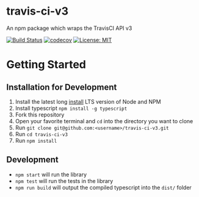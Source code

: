 # travis-ci-v3
An npm package which wraps the TravisCI API v3

[![Build Status](https://travis-ci.com/jackcmeyer/travis-ci-v3.svg?branch=master)](https://travis-ci.com/jackcmeyer/travis-ci-v3)
[![codecov](https://codecov.io/gh/jackcmeyer/travis-ci-v3/branch/master/graph/badge.svg)](https://codecov.io/gh/jackcmeyer/travis-ci-v3)
[![License: MIT](https://img.shields.io/badge/License-MIT-yellow.svg)](https://opensource.org/licenses/MIT)

# Getting Started
## Installation for Development
1. Install the latest long [install](https://nodejs.org/en/download/) LTS version of Node and NPM
2. Install typescript `npm install -g typescript`
3. Fork this repository
4. Open your favorite terminal and `cd` into the directory you want to clone
5. Run `git clone git@github.com:<username>/travis-ci-v3.git`
6. Run `cd travis-ci-v3`
7. Run `npm install`

## Development
* `npm start` will run the library
* `npm test` will run the tests in the library
* `npm run build` will output the compiled typescript into the `dist/` folder